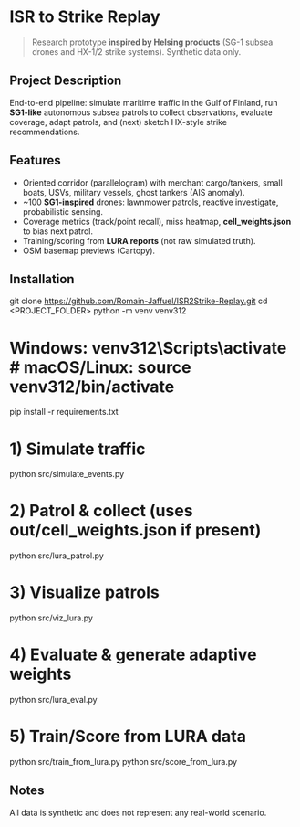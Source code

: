 # ISR to Strike Replay

> Research prototype **inspired by Helsing products** (SG-1 subsea drones and HX-1/2 strike systems). Synthetic data only.

## Project Description
End-to-end pipeline: simulate maritime traffic in the Gulf of Finland, run **SG1-like** autonomous subsea patrols to collect observations, evaluate coverage, adapt patrols, and (next) sketch HX-style strike recommendations.

## Features
- Oriented corridor (parallelogram) with merchant cargo/tankers, small boats, USVs, military vessels, ghost tankers (AIS anomaly).
- ~100 **SG1-inspired** drones: lawnmower patrols, reactive investigate, probabilistic sensing.
- Coverage metrics (track/point recall), miss heatmap, **cell_weights.json** to bias next patrol.
- Training/scoring from **LURA reports** (not raw simulated truth).
- OSM basemap previews (Cartopy).

## Installation

git clone https://github.com/Romain-Jaffuel/ISR2Strike-Replay.git cd <PROJECT_FOLDER>
python -m venv venv312
# Windows: venv312\Scripts\activate   # macOS/Linux: source venv312/bin/activate
pip install -r requirements.txt

# 1) Simulate traffic
python src/simulate_events.py

# 2) Patrol & collect (uses out/cell_weights.json if present)
python src/lura_patrol.py

# 3) Visualize patrols
python src/viz_lura.py

# 4) Evaluate & generate adaptive weights
python src/lura_eval.py

# 5) Train/Score from LURA data
python src/train_from_lura.py
python src/score_from_lura.py

## Notes
All data is synthetic and does not represent any real-world scenario.